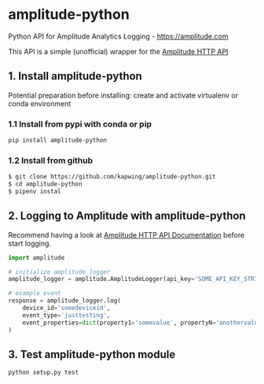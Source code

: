 # amplitude-python

Python API for Amplitude Analytics Logging - https://amplitude.com

This API is a simple (unofficial) wrapper for the [Amplitude HTTP API](https://amplitude.zendesk.com/hc/en-us/articles/204771828-HTTP-API)

## 1. Install amplitude-python

Potential preparation before installing: create and activate virtualenv or conda environment

### 1.1 Install from pypi with conda or pip

```bash
pip install amplitude-python
```

### 1.2 Install from github

```bash
$ git clone https://github.com/kapwing/amplitude-python.git
$ cd amplitude-python
$ pipenv instal
```

## 2. Logging to Amplitude with amplitude-python

Recommend having a look at [Amplitude HTTP API Documentation](https://amplitude.zendesk.com/hc/en-us/articles/204771828-HTTP-API) before start logging.

```python
import amplitude

# initialize amplitude logger
amplitude_logger = amplitude.AmplitudeLogger(api_key='SOME_API_KEY_STRING')

# example event
response = amplitude_logger.log(
    device_id='somedeviceid',
    event_type='justtesting',
    event_properties=dict(property1='somevalue', propertyN='anothervalue')
)

```

## 3. Test amplitude-python module

`python setup.py test`
